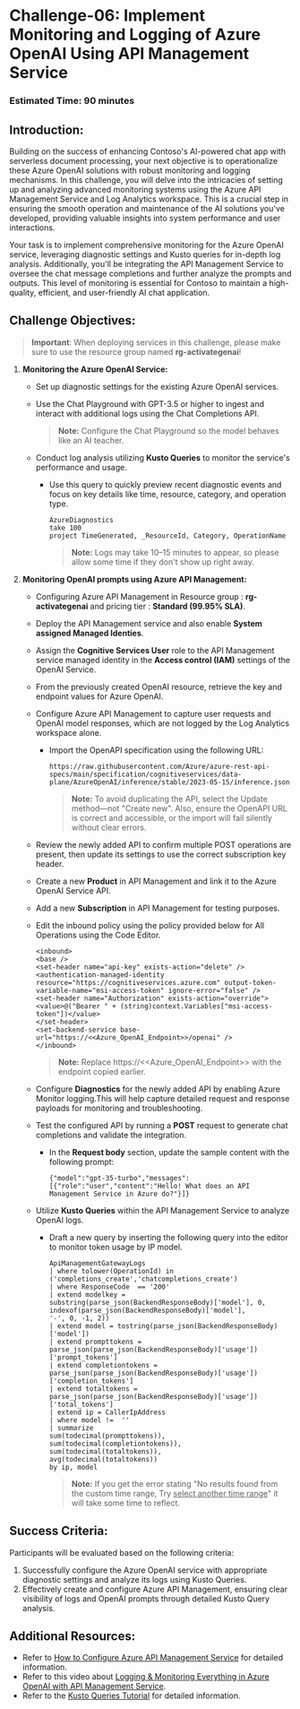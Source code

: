 # Challenge-06: Implement Monitoring and Logging of Azure OpenAI Using API Management Service

### Estimated Time: 90 minutes

## Introduction:

Building on the success of enhancing Contoso's AI-powered chat app with serverless document processing, your next objective is to operationalize these Azure OpenAI solutions with robust monitoring and logging mechanisms. In this challenge, you will delve into the intricacies of setting up and analyzing advanced monitoring systems using the Azure API Management Service and Log Analytics workspace. This is a crucial step in ensuring the smooth operation and maintenance of the AI solutions you've developed, providing valuable insights into system performance and user interactions.

Your task is to implement comprehensive monitoring for the Azure OpenAI service, leveraging diagnostic settings and Kusto queries for in-depth log analysis. Additionally, you'll be integrating the API Management Service to oversee the chat message completions and further analyze the prompts and outputs. This level of monitoring is essential for Contoso to maintain a high-quality, efficient, and user-friendly AI chat application.

## Challenge Objectives:

> **Important**: When deploying services in this challenge, please make sure to use the resource group named **rg-activategenai**!

1. **Monitoring the Azure OpenAI Service:**

    - Set up diagnostic settings for the existing Azure OpenAI services.
    
    - Use the Chat Playground with GPT-3.5 or higher to ingest and interact with additional logs using the Chat Completions API.

      > **Note:** Configure the Chat Playground so the model behaves like an AI teacher.
    
    - Conduct log analysis utilizing **Kusto Queries** to monitor the service's performance and usage.
        
        -  Use this query to quickly preview recent diagnostic events and focus on key details like time, resource, category, and operation type.

           ```
           AzureDiagnostics
           take 100
           project TimeGenerated, _ResourceId, Category, OperationName
           ```

            > **Note:** Logs may take 10–15 minutes to appear, so please allow some time if they don't show up right away.

2. **Monitoring OpenAI prompts using Azure API Management:**  

    - Configuring Azure API Management in Resource group : **rg-activategenai** and pricing tier : **Standard (99.95% SLA)**.    
    
    - Deploy the API Management service and also enable **System assigned Managed Identies**.

    - Assign the **Cognitive Services User** role to the API Management service managed identity in the **Access control (IAM)** settings of the OpenAI Service.  

    - From the previously created OpenAI resource, retrieve the key and endpoint values for Azure OpenAI.  

    - Configure Azure API Management to capture user requests and OpenAI model responses, which are not logged by the Log Analytics workspace alone.
        
        - Import the OpenAPI specification using the following URL:

          ```
          https://raw.githubusercontent.com/Azure/azure-rest-api-specs/main/specification/cognitiveservices/data-plane/AzureOpenAI/inference/stable/2023-05-15/inference.json
          ```

          > **Note:** To avoid duplicating the API, select the Update method—not "Create new". Also, ensure the OpenAPI URL is correct and accessible, or the import will fail silently without clear errors. 

    -  Review the newly added API to confirm multiple POST operations are present, then update its settings to use the correct subscription key header.  

    - Create a new **Product** in API Management and link it to the Azure OpenAI Service API.

    - Add a new **Subscription** in API Management for testing purposes.

    - Edit the inbound policy using the policy provided below for All Operations using the Code Editor.

      ```
      <inbound>
      <base />
      <set-header name="api-key" exists-action="delete" />
      <authentication-managed-identity resource="https://cognitiveservices.azure.com" output-token-variable-name="msi-access-token" ignore-error="false" />
      <set-header name="Authorization" exists-action="override">
      <value>@("Bearer " + (string)context.Variables["msi-access-token"])</value>
      </set-header>
      <set-backend-service base-url="https://<<Azure_OpenAI_Endpoint>>/openai" />
      </inbound>
      ```

      > **Note:** Replace https://<<Azure_OpenAI_Endpoint>> with the endpoint copied earlier.
    
    - Configure **Diagnostics** for the newly added API by enabling Azure Monitor logging.This will help capture detailed request and response payloads for monitoring and troubleshooting.
    
    - Test the configured API by running a **POST** request to generate chat completions and validate the integration.
        
        -  In the **Request body** section, update the sample content with the following prompt:

            ```
            {"model":"gpt-35-turbo","messages":[{"role":"user","content":"Hello! What does an API Management Service in Azure do?"}]}
            ``` 
    - Utilize **Kusto Queries** within the API Management Service to analyze OpenAI logs.
        
        - Draft a new query by inserting the following query into the editor to monitor token usage by IP model.

            ```
            ApiManagementGatewayLogs
            | where tolower(OperationId) in ('completions_create','chatcompletions_create')
            | where ResponseCode  == '200'
            | extend modelkey = substring(parse_json(BackendResponseBody)['model'], 0, indexof(parse_json(BackendResponseBody)['model'], 
            '-', 0, -1, 2))
            | extend model = tostring(parse_json(BackendResponseBody)['model'])
            | extend prompttokens = parse_json(parse_json(BackendResponseBody)['usage'])['prompt_tokens']
            | extend completiontokens = parse_json(parse_json(BackendResponseBody)['usage'])['completion_tokens']
            | extend totaltokens = parse_json(parse_json(BackendResponseBody)['usage'])['total_tokens']
            | extend ip = CallerIpAddress
            | where model !=  ''
            | summarize
            sum(todecimal(prompttokens)),
            sum(todecimal(completiontokens)),
            sum(todecimal(totaltokens)),
            avg(todecimal(totaltokens))
            by ip, model
            ```

             > **Note:** If you get the error stating "No results found from the custom time range, Try <u>select another time range</u>" it will take some time to reflect. 


   <validation step="9f41c452-42da-4841-9ee1-0c8fcbdbd9ad" />
  
## Success Criteria:

Participants will be evaluated based on the following criteria:

1. Successfully configure the Azure OpenAI service with appropriate diagnostic settings and analyze its logs using Kusto Queries.
2. Effectively create and configure Azure API Management, ensuring clear visibility of logs and OpenAI prompts through detailed Kusto Query analysis.

## Additional Resources:

- Refer to [How to Configure Azure API Management Service](https://github.com/Azure-Samples/openai-python-enterprise-logging/blob/main/README.md) for detailed information.
- Refer to this video about [Logging & Monitoring Everything in Azure OpenAI with API Management Service](https://github.com/Azure-Samples/openai-python-enterprise-logging/blob/main/README.md).
- Refer to the [Kusto Queries Tutorial](https://learn.microsoft.com/en-us/azure/azure-monitor/logs/log-analytics-tutorial) for detailed information.
